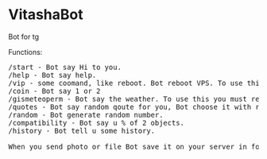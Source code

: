 
# VitashaBot
Bot for tg

Functions:
<pre>
/start - Bot say Hi to you.
/help - Bot say help.
/vip - some coomand, like reboot. Bot reboot VPS. To use this you must do command in ssh: sudo chmod u+s /sbin/reboot
/coin - Bot say 1 or 2
/gismeteoperm - Bot say the weather. To use this you must registr on openweathermap.org.
/quotes - Bot say random qoute for you, Bot choose it with random.org from 1000+ quotes.
/random - Bot generate random number.
/compatibility - Bot say u % of 2 objects.
/history - Bot tell u some history.

When you send photo or file Bot save it on your server in folders files and photos.
</pre>